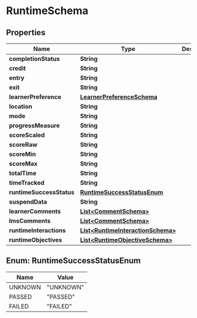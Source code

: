 
# RuntimeSchema

## Properties
Name | Type | Description | Notes
------------ | ------------- | ------------- | -------------
**completionStatus** | **String** |  |  [optional]
**credit** | **String** |  |  [optional]
**entry** | **String** |  |  [optional]
**exit** | **String** |  |  [optional]
**learnerPreference** | [**LearnerPreferenceSchema**](LearnerPreferenceSchema.md) |  |  [optional]
**location** | **String** |  |  [optional]
**mode** | **String** |  |  [optional]
**progressMeasure** | **String** |  |  [optional]
**scoreScaled** | **String** |  |  [optional]
**scoreRaw** | **String** |  |  [optional]
**scoreMin** | **String** |  |  [optional]
**scoreMax** | **String** |  |  [optional]
**totalTime** | **String** |  |  [optional]
**timeTracked** | **String** |  |  [optional]
**runtimeSuccessStatus** | [**RuntimeSuccessStatusEnum**](#RuntimeSuccessStatusEnum) |  |  [optional]
**suspendData** | **String** |  |  [optional]
**learnerComments** | [**List&lt;CommentSchema&gt;**](CommentSchema.md) |  |  [optional]
**lmsComments** | [**List&lt;CommentSchema&gt;**](CommentSchema.md) |  |  [optional]
**runtimeInteractions** | [**List&lt;RuntimeInteractionSchema&gt;**](RuntimeInteractionSchema.md) |  |  [optional]
**runtimeObjectives** | [**List&lt;RuntimeObjectiveSchema&gt;**](RuntimeObjectiveSchema.md) |  |  [optional]


<a name="RuntimeSuccessStatusEnum"></a>
## Enum: RuntimeSuccessStatusEnum
Name | Value
---- | -----
UNKNOWN | &quot;UNKNOWN&quot;
PASSED | &quot;PASSED&quot;
FAILED | &quot;FAILED&quot;




